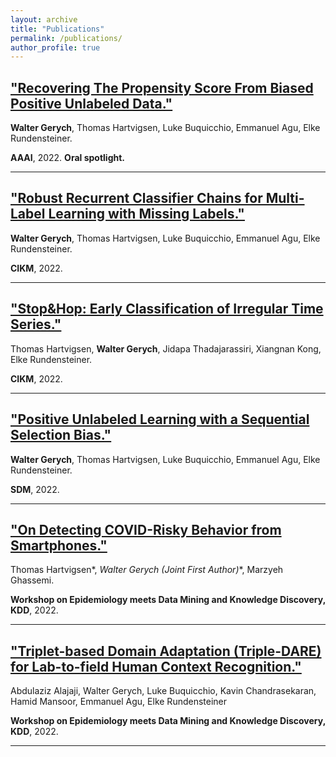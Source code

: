 ```yaml
---
layout: archive
title: "Publications"
permalink: /publications/
author_profile: true
---
```


## ["Recovering The Propensity Score From Biased Positive Unlabeled Data."](https://doi.org/10.1609/aaai.v36i6.20624)
**Walter Gerych**, Thomas Hartvigsen, Luke Buquicchio, Emmanuel Agu, Elke Rundensteiner.

**AAAI**, 2022. **Oral spotlight.**

---

## ["Robust Recurrent Classifier Chains for Multi-Label Learning with Missing Labels."](https://dl.acm.org/doi/abs/10.1145/3511808.3557438)
**Walter Gerych**, Thomas Hartvigsen, Luke Buquicchio, Emmanuel Agu, Elke Rundensteiner. 

**CIKM**, 2022.

---

## ["Stop&Hop: Early Classification of Irregular Time Series."](https://dl.acm.org/doi/abs/10.1145/3511808.3557460)
Thomas Hartvigsen, **Walter Gerych**, Jidapa Thadajarassiri, Xiangnan Kong, Elke Rundensteiner. 

**CIKM**, 2022.

---

## ["Positive Unlabeled Learning with a Sequential Selection Bias."](https://epubs.siam.org/doi/pdf/10.1137/1.9781611977172.3)
**Walter Gerych**, Thomas Hartvigsen, Luke Buquicchio, Emmanuel Agu, Elke Rundensteiner. 

**SDM**, 2022.

---

## ["On Detecting COVID-Risky Behavior from Smartphones."](https://openreview.net/pdf?id=YiNr41ICIrr)
Thomas Hartvigsen*, **Walter Gerych* (Joint First Author)**, Marzyeh Ghassemi.

 **Workshop on Epidemiology meets Data Mining and Knowledge Discovery, KDD**, 2022.

 ---

## ["Triplet-based Domain Adaptation (Triple-DARE) for Lab-to-field Human Context Recognition."](https://openreview.net/pdf?id=YiNr41ICIrr)
Abdulaziz Alajaji, Walter Gerych, Luke Buquicchio, Kavin Chandrasekaran, Hamid Mansoor,
Emmanuel Agu, Elke Rundensteiner

**Workshop on Epidemiology meets Data Mining and Knowledge Discovery, KDD**, 2022.

---





<!-- ---
layout: archive
title: "Publications"
permalink: /publications/
author_profile: true
---

{% if author.googlescholar %}
  You can also find my articles on <u><a href="{{author.googlescholar}}">my Google Scholar profile</a>.</u>
{% endif %}

{% include base_path %}

{% for post in site.publications reversed %}
  {% include archive-single.html %}
{% endfor %} -->

